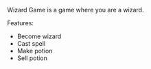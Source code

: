 
Wizard Game is a game where you are a wizard.

Features:
   * Become wizard
   * Cast spell
   * Make potion
   * Sell potion
